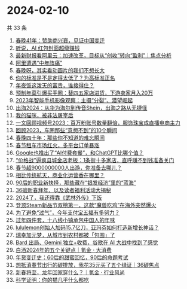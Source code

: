# 2024-02-10

共 33 条

<!-- BEGIN 36KR -->
<!-- 最后更新时间 2024-02-10 12:07:57 +0800 -->
1. [春晚41年：赞助商兴衰，见证中国变迁](https://36kr.com/p/2640795576434945)
1. [听说，AI 红包封面超级赚钱](https://36kr.com/p/2641001191768327)
1. [最新财报看阿里云：加速改革，目标从“创收”转向“盈利”｜焦点分析](https://36kr.com/p/2641251715693699)
1. [阿里遭遇“中年阵痛”](https://36kr.com/p/2640594423500040)
1. [春晚呀，其实看动画片的我们不想长大](https://36kr.com/p/2641580587565317)
1. [你的标准是不是定得太低了？为高标准正名](https://36kr.com/p/2591068212230788)
1. [年夜饭这泼天的富贵，谁接得住？](https://36kr.com/p/2640708494048389)
1. [预制年菜引爆买手圈：替四五家店进货，下游卖家月入20万](https://36kr.com/p/2640776028503173)
1. [2023年智能手机影像观察：主摄“分裂”、潜望崛起](https://36kr.com/p/2641095397409025)
1. [出海2024：从华为海尔到传音Shein，出海之路从无捷径](https://36kr.com/p/2640608137776384)
1. [我的猫咪，被非法屠宰后](https://36kr.com/p/2638210053684356)
1. [一文回顾视频号2023：百万粉账号数量翻倍，服饰珠宝成直播电商主力](https://36kr.com/p/2640767220137095)
1. [回顾2023，车圈那些“意想不到”的10个瞬间](https://36kr.com/p/2640643789143171)
1. [春晚四十年：那些你不知道的难忘瞬间](https://36kr.com/p/2639571245924615)
1. [春节租车市场红火，多平台订单暴涨](https://36kr.com/p/2639630318797064)
1. [Google也推出了“AI付费套餐”，和ChatGPT比哪个值？](https://36kr.com/p/2639885359579396)
1. [“价格战”逼疯县城金店老板：1条街十多家店，直呼赚不到钱准备关门](https://36kr.com/p/2639692022939913)
1. [春节超9000000000人出游，你准备去哪儿？](https://36kr.com/p/2639669691498760)
1. [相比传统航天，商业化运营香在哪里？](https://36kr.com/p/2639644898115846)
1. [90后的职业新抉择，那些藏在“银发经济”里的“蓝海”](https://36kr.com/p/2639832293129353)
1. [36碳新春拜年，以及读者福利活动大揭秘](https://36kr.com/p/2639918765490440)
1. [2024了，我还得靠《武林外传》下饭](https://36kr.com/p/2639918909389953)
1. [登顶Steam新品节双榜第一，这款“魔兽吃鸡”在海外突然爆火](https://36kr.com/p/2639724909575298)
1. [为了避免“过气”，今年支付宝五福有多努力？](https://36kr.com/p/2639827504991491)
1. [过年四件套，十八线小镇承包中国人的年味](https://36kr.com/p/2639874713207044)
1. [lululemon创始人加码15.7亿刀，亚玛芬如何打造新增长神话？](https://36kr.com/p/2639791877979272)
1. [瑞幸加元梦，从城市到农村都被「包围」了](https://36kr.com/p/2639930062994564)
1. [Bard 出局、Gemini 独立+收费，谷歌在 AI 大战中找到了感觉](https://36kr.com/p/2639999982582912)
1. [白酒2024年的五个关键点｜氪金 · 大消费](https://36kr.com/p/2640570288962696)
1. [年货变迁史：60后的甜蜜回忆，90后的命题考试](https://36kr.com/p/2640500540588293)
1. [想抵消春节出行的碳排放，我花35元买了五个绿证｜36碳焦点](https://36kr.com/p/2638024539569280)
1. [新春将至，龙年回家穿什么？｜氪金 · 行业风尚](https://36kr.com/p/2640563928693897)
1. [科学证明：你的猫几乎什么都吃](https://36kr.com/p/2577331924674184)
<!-- END 36KR -->